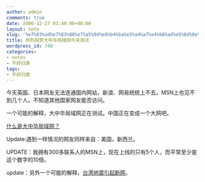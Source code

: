 ```yaml
---
author: admin
comments: true
date: 2006-12-27 03:49:06+00:00
layout: note
slug: '%e7%83%ad%e7%83%88%e7%a5%9d%e8%b4%ba%e5%a4%a7%e4%b8%ad%e5%8d%8e%e5%b1%80%e5%9f%9f%e7%bd%91%e4%bb%8a%e5%a4%a9%e6%b5%8b%e8%af%95'
title: 热烈祝贺大中华局域网今天测试
wordpress_id: 748
categories:
- notes
- 不好归类
tags:
- 不好归类
---
```


今天英国、日本网友无法连通国内网站，新浪、网易统统上不去。MSN上也见不到几个人。不知道其他国家网友能否访问。

一个可能的解释，大中华局域网正在测试。中国正在变成一个大网吧。

[什么是大中华局域网？](http://www.caobian.info/?p=1558)

Update:遇到一样情况的网友同样来自：美国，新西兰。

UPDATE：我拥有300多联系人的MSN上，现在上线的只有5个人，而平常至少是这个数字的10倍。

update：另外一个可能的解释，[台湾地震引起断网](http://www.channelnewsasia.com/stories/afp_asiapacific/view/249339/1/.html)。
